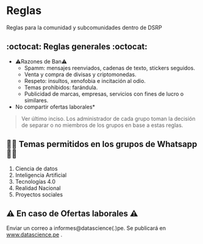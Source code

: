 # Reglas

Reglas para la comunidad y subcomunidades dentro de DSRP

## :octocat: Reglas generales :octocat:

- ⚠️Razones de Ban⚠️ 
  - Spamm: mensajes reenviados, cadenas de texto, stickers seguidos.
  - Venta y compra de divisas y criptomonedas.
  - Respeto: insultos, xenofobia e incitación al odio.
  - Temas prohibidos: farándula.
  - Publicidad de marcas, empresas, servicios con fines de lucro o similares.
- No compartir ofertas laborales*


>Ver último inciso.
>Los administrador de cada grupo toman la decisión de separar o no miembros de los grupos en base a estas reglas.

## 👩‍💻 Temas permitidos en los grupos de Whatsapp  👩‍💻

1. Ciencia de datos
2. Inteligencia Artificial
3. Tecnologías 4.0
4. Realidad Nacional
5. Proyectos sociales

## ⚠ En caso de Ofertas laborales ⚠

Enviar un correo a informes@datascience(.)pe. Se publicará en www.datascience.pe .
